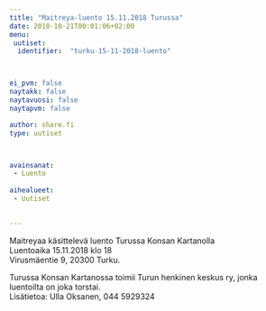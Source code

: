 ```yaml
---
title: "Maitreya-luento 15.11.2018 Turussa"
date: 2018-10-21T00:01:06+02:00
menu:
 uutiset:
  identifier:  "turku-15-11-2018-luento"



ei_pvm: false
naytakk: false
naytavuosi: false
naytapvm: false

author: share.fi
type: uutiset



avainsanat:
 - Luento
 
aihealueet:
 - Uutiset
 

---
```

<p>Maitreyaa käsittelevä luento Turussa Konsan Kartanolla<br />
Luentoaika 15.11.2018 klo 18<br />
Virusmäentie 9, 20300 Turku.</p>
<p>Turussa Konsan Kartanossa toimii Turun henkinen keskus ry, jonka luentoilta on joka torstai.<br />Lisätietoa: Ulla Oksanen, 044 5929324</p>